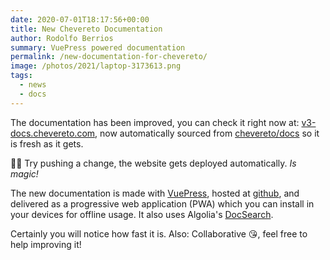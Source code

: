 ```yaml
---
date: 2020-07-01T18:17:56+00:00
title: New Chevereto Documentation 
author: Rodolfo Berrios
summary: VuePress powered documentation
permalink: /new-documentation-for-chevereto/
image: /photos/2021/laptop-3173613.png
tags:
  - news
  - docs
---
```

The documentation has been improved, you can check it right now at: [v3-docs.chevereto.com](https://v3-docs.chevereto.com/), now automatically sourced from [chevereto/docs](https://github.com/chevereto/docs) so it is fresh as it gets.

🧙🏾 Try pushing a change, the website gets deployed automatically. _Is magic!_

The new documentation is made with [VuePress](https://vuepress.vuejs.org/), hosted at [github](https://github.com/chevereto/v3-docs), and delivered as a progressive web application (PWA) which you can install in your devices for offline usage. It also uses Algolia's [DocSearch](https://docsearch.algolia.com/).

Certainly you will notice how fast it is. Also: Collaborative 😘, feel free to help improving it!
